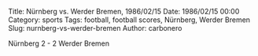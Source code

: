 Title: Nürnberg vs. Werder Bremen, 1986/02/15
Date: 1986/02/15 00:00
Category: sports
Tags: football, football scores, Nürnberg, Werder Bremen
Slug: nurnberg-vs-werder-bremen
Author: carbonero


Nürnberg 2 - 2 Werder Bremen
